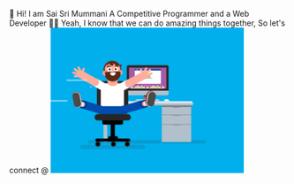 👋 Hi! I am Sai Sri Mummani
A Competitive Programmer and a Web Developer 👨‍💻
Yeah, I know that we can do amazing things together,
So let's connect @ 
<img src="https://raw.githubusercontent.com/himanshu010/himanshu010/master/1.gif" width="350" title="hover text">
